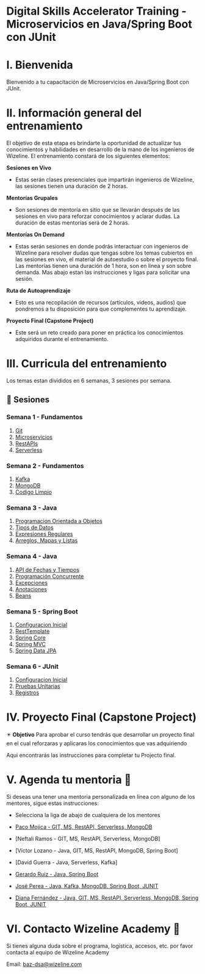 # Digital Skills Accelerator Training - Microservicios en Java/Spring Boot con JUnit

# I. Bienvenida
Bienvenido a tu capacitación de Microservicios en Java/Spring Boot con JUnit.

# II. Información general del entrenamiento
El objetivo de esta etapa es brindarte la oportunidad de actualizar tus conocimientos y habilidades en desarrollo de la mano de los ingenieros de Wizeline. El entrenamiento constará de los siguientes elementos:

**Sesiones en Vivo** 
- Estas serán clases presenciales que impartirán ingenieros de Wizeline, las sesiones tienen una duración de 2 horas.

**Mentorías Grupales**
- Son sesiones de mentoría en sitio que se llevarán después de las sesiones en vivo para reforzar conocimientos y aclarar dudas. La duración de estas mentorías será de 2 horas.

**Mentorías On Demand**
- Estas serán sesiones en donde podrás interactuar con ingenieros de Wizeline para resolver dudas que tengas sobre los temas cubiertos en las sesiones en vivo, el material de autoestudio o sobre el proyecto final. Las mentorías tienen una duración de 1 hora, son en línea y son sobre demanda. Mas abajo estan las instrucciones y ligas para solicitar una sesión.

**Ruta de Autoaprendizaje**
- Esto es una recopilación de recursos (artículos, videos, audios) que pondremos a tu disposición para que complementes tu aprendizaje.

**Proyecto Final (Capstone Project)**
- Este será un reto creado para poner en práctica los conocimientos adquiridos durante el entrenamiento. 

# III. Curricula del entrenamiento
Los temas estan divididos en 6 semanas, 3 sesiones por semana. 

## :bookmark_tabs: Sesiones

### Semana 1 - Fundamentos
   1. [Git](1/GIT/README.md) 
   2. [Microservicios](1/Microservicios/README.md)
   3. [RestAPIs](1/RestAPIs/README.md)
   4. [Serverless](1/Serverless/README.md)

### Semana 2 - Fundamentos
   1. [Kafka](2/Kafka/README.md)
   2. [MongoDB](2/MongoDB/README.md)
   3. [Codigo Limpio](2/CodigoLimpio/README.md)

### Semana 3 - Java
   1. [Programacion Orientada a Objetos](3/POO/README.md)
   2. [Tipos de Datos](3/TiposDatos/README.md)
   3. [Expresiones Regulares](3/ExpReg/README.md)
   4. [Arreglos, Mapas y Listas](3/EstructurasDatos/README.md)

### Semana 4 - Java
   1. [API de Fechas y Tiempos](4/FechasTiempos/README.md)
   2. [Programación Concurrente](4/Concurrencia/README.md)
   3. [Excepciones](4/Excepciones/README.md)
   4. [Anotaciones](4/Anotaciones/README.md)
   5. [Beans](4/Beans/README.md)

### Semana 5 - Spring Boot
   1. [Configuracion Inicial](5/Configuracion/README.md)
   2. [RestTemplate](5/RestTemplate/README.md)
   3. [Spring Core](5/Core/README.md)
   4. [Spring MVC](5/MVC/README.md)
   5. [Spring Data JPA](5/JPA/README.md)

### Semana 6 - JUnit
   1. [Configuracion Inicial](6/Configuracion/README.md)
   2. [Pruebas Unitarias](6/PruebasUnitarias/README.md)
   3. [Registros](6/Registros/README.md)

# IV. Proyecto Final (Capstone Project)
✴️ **Objetivo**
Para aprobar el curso tendrás que desarrollar un proyecto final en el cual reforzaras y aplicaras los conocimientos que vas adquiriendo 

Aqui encontrarás las instrucciones para completar tu Projecto final.

# V. Agenda tu mentoria 📆
Si deseas una tener una mentoria personalizada en línea con alguno de los mentores, sigue estas instrucciones:
- Selecciona la liga de abajo de cualquiera de los mentores

- [Paco Mojica - GIT, MS, RestAPI, Serverless, MongoDB](https://calendly.com/paco-mojica/mentoria-baz)
- [Neftali Ramos - GIT, MS, RestAPI, Serverless, MongoDB]
- [Víctor Lozano - Java, GIT, MS, RestAPI, MongoDB, Spring Boot]
- [David Guerra - Java, Serverless, Kafka]
- [Gerardo Ruiz - Java, Spring Boot](https://calendly.com/gerardoruiz-wizeline/mentoria-baz)
- [José Perea - Java, Kafka, MongoDB, Spring Boot, JUNIT](https://calendly.com/jose-vazquez-wizeline/mentoria-baz)
- [Diana Fernández - Java, GIT, MS, RestAPI, Serverless, MongoDB, Spring Boot, JUNIT](https://calendly.com/dianafernandez-wizeline/mentoria-baz)

# VI. Contacto Wizeline Academy 📧
Si tienes alguna duda sobre el programa, logística, accesos, etc. por favor contacta al equipo de Wizeline Academy

Email: [baz-dsa@wizeline.com](baz-dsa@wizeline.com)



